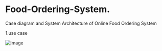 # Food-Ordering-System.
Case diagram and System Architecture of  Online Food  Ordering System

1.use case

![image](https://github.com/ManavTailor/Food-Ordering-System./assets/76099612/5a298524-576e-4193-a6f8-20c0cd2fd0c3)

